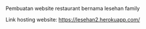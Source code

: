 Pembuatan website restaurant bernama lesehan family

Link hosting website: https://lesehan2.herokuapp.com/
